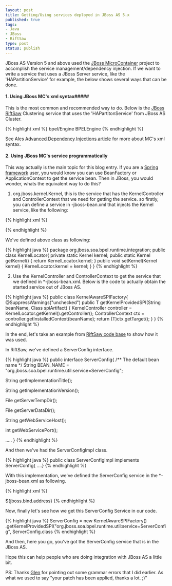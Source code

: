 ```yaml
--- 
layout: post
title: Getting/Using services deployed in JBoss AS 5.x
published: true
tags: 
- Java
- JBoss
- RiftSaw
type: post
status: publish
---
```

JBoss AS Version 5 and above used the [JBoss MicroContainer](http://jboss.org/jbossmc) project to accomplish the service management/dependency injection. If we want to write a service that uses a JBoss Server service, like the 'HAPartitionService' for example, the below shows several ways that can be done.

#### 1. Using JBoss MC's xml syntax#####
This is the most common and recommended way to do. Below is the [JBoss RiftSaw](http://www.jboss.org/riftsaw) Clustering service that uses the 'HAPartitonService' from JBoss AS Cluster.

{% highlight xml %}
   <bean name="RiftSawClusteringService" class="org.jboss.soa.bpel.clustering.JBossClusteringService">
   	 <property name="haPartition"><inject bean="HAPartition" /></property>
   	 <property name="bpelEngineName">bpel/Engine</property>
   	 <depends>BPELEngine</depends>
   </bean>
{% endhighlight %}


See Ales [Advanced Dependency Injections article](http://java.dzone.com/articles/a-look-inside-jboss-microconta-0)  for more about MC's xml syntax.


#### 2. Using JBoss MC's service programmatically ####

This way actually is the main topic for this blog entry. If you are a [Spring framework](http://www.springframework.org) user, you would know you can use BeanFactory or ApplicationContext to get the service bean. Then in JBoss, you would wonder, whats the equivalent way to do this?

1) org.jboss.kernel.Kernel, this is the service that has the KernelController and ControllerContext that we need for getting the service. so firstly, you can define a service in -jboss-bean.xml that injects the Kernel service, like the following:

{% highlight xml %}
<!--    Locate the single instance of the kernel    -->
<bean name="org.jboss.soa.bpel.runtime.util:service=KernelLocator"
     class="org.jboss.soa.bpel.runtime.integration.KernelLocator">
    <property name="kernel">
      <inject bean="jboss.kernel:service=Kernel" />
    </property>
</bean>
{% endhighlight %}


We've defined above class as following:

{% highlight java %}
package org.jboss.soa.bpel.runtime.integration;
public class KernelLocator{
  private static Kernel kernel;
  public static Kernel getKernel()  {    return KernelLocator.kernel;  }
  public void setKernel(Kernel kernel)  {    KernelLocator.kernel = kernel;  }
}
{% endhighlight %}


2) Use the KernelController and ControllerContext to get the service that we defined in *-jboss-bean.xml.
Below is the code to actually obtain the started service out of JBoss AS.

{% highlight java %}
public class KernelAwareSPIFactory{
   @SuppressWarnings("unchecked")
   public <T> T getKernelProvidedSPI(String beanName, Class<T> spiArtifact)   {
      KernelController controller = KernelLocator.getKernel().getController();
      ControllerContext ctx = controller.getInstalledContext(beanName);
      return (T)ctx.getTarget();   }
}
{% endhighlight %}


In the end, let's take an example from [RiftSaw code base](http://jboss.org/riftsaw) to show how it was used.


In RiftSaw, we've defined a ServerConfig interface.

{% highlight java %}
public interface ServerConfig{
  /** The default bean name */
  String BEAN_NAME = "org.jboss.soa.bpel.runtime.util:service=ServerConfig";

  String getImplementationTitle();

  String getImplementationVersion();

  File getServerTempDir();

  File getServerDataDir();

  String getWebServiceHost();

  int getWebServicePort();

  .....
}
{% endhighlight %}


And then we've had the ServerConfigImpl class.

{% highlight java %}
public class ServerConfigImpl implements ServerConfig{  ....}
{% endhighlight %}


With this implementation, we've defined the ServerConfig service in the *-jboss-bean.xml as following.

{% highlight xml %}
<!--       ServerConfig    -->
 <bean name="org.jboss.soa.bpel.runtime.util:service=ServerConfig"
        class="org.jboss.soa.bpel.runtime.integration.ServerConfigImpl">
    <property name="mbeanServer">
     <inject bean="JMXKernel" property="mbeanServer"/>
    </property>
    <property name="webServiceHost">${jboss.bind.address}</property>
  </bean>
{% endhighlight %}


Now, finally let's see how we get this ServerConfig Service in our code.

{% highlight java %}
ServerConfig = new KernelAwareSPIFactory()
               .getKernelProvidedSPI("org.jboss.soa.bpel.runtime.util:service=ServerConfig", ServerConfig.class
{% endhighlight %}


And then, here you go, you've got the ServerConfig service that is in the JBoss AS.


Hope this can help people who are doing integration with JBoss AS a little bit.

PS: Thanks [Glen](http://www.jroller.com/gmazza) for pointing out some grammar errors that I did earlier. As what we used to say "your patch has been applied, thanks a lot. ;)"
